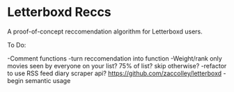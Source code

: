# Letterboxd Reccs

A proof-of-concept reccomendation algorithm for Letterboxd users.

To Do:

-Comment functions
-turn reccomendation into function
-Weight/rank only movies seen by everyone on your list? 75% of list? skip otherwise?
-refactor to use RSS feed diary scraper api? https://github.com/zaccolley/letterboxd
-begin semantic usage

